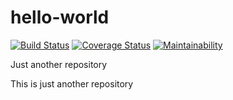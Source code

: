 # hello-world
[![Build Status](https://travis-ci.org/ongebo/hello-world.svg?branch=master)](https://travis-ci.org/ongebo/hello-world)
[![Coverage Status](https://coveralls.io/repos/github/ongebo/hello-world/badge.svg)](https://coveralls.io/github/ongebo/hello-world)
[![Maintainability](https://api.codeclimate.com/v1/badges/00efc822bbd640889531/maintainability)](https://codeclimate.com/github/ongebo/hello-world/maintainability)

Just another repository

This is just another repository
